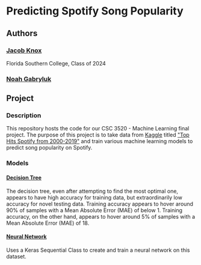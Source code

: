 # Predicting Spotify Song Popularity
## Authors
### [Jacob Knox](https://github.com/JacobKnox)
Florida Southern College, Class of 2024
### [Noah Gabryluk](https://github.com/ngabryluk)

## Project
### Description
This repository hosts the code for our CSC 3520 - Machine Learning final project. The purpose of this project is to take data from [Kaggle](https://www.kaggle.com) titled ["Top Hits Spotify from 2000-2019"](https://www.kaggle.com/datasets/paradisejoy/top-hits-spotify-from-20002019) and train various machine learning models to predict song popularity on Spotify.
### Models
#### [Decision Tree](decisiontree/decisiontree.py)
The decision tree, even after attempting to find the most optimal one, appears to have high accuracy for training data, but extraordinarily low accuracy for novel testing data. Training accuracy appears to hover around 90% of samples with a Mean Absolute Error (MAE) of below 1. Training accuracy, on the other hand, appears to hover around 5% of samples with a Mean Absolute Error (MAE) of 18.
#### [Neural Network](https://github.com/JacobKnox/Predicting-Spotify-Song-Popularity/blob/0db38b88040a81d2f58af5c8cde42aaea5db2296/neuralnetwork/neuralnetwork.py)
Uses a Keras Sequential Class to create and train a neural network on this dataset.
